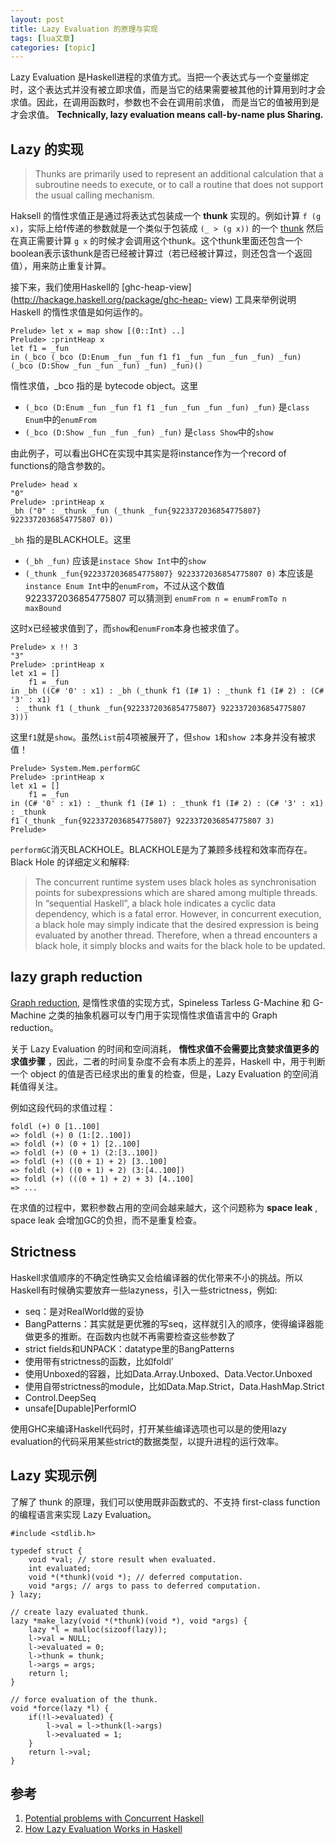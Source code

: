 ```yaml
---
layout: post
title: Lazy Evaluation 的原理与实现 
tags: [lua文章]
categories: [topic]
---
```

Lazy Evaluation
是Haskell进程的求值方式。当把一个表达式与一个变量绑定时，这个表达式并没有被立即求值，而是当它的结果需要被其他的计算用到时才会求值。因此，在调用函数时，参数也不会在调用前求值，
而是当它的值被用到是才会求值。 **Technically, lazy evaluation means call-by-name plus
Sharing.**

## Lazy 的实现

> Thunks are primarily used to represent an additional calculation that a
> subroutine needs to execute, or to call a routine that does not support the
> usual calling mechanism.

Haksell 的惰性求值正是通过将表达式包装成一个 **thunk** 实现的。例如计算 `f (g x)`，实际上给f传递的参数就是一个类似于包装成
`(_ > (g x))` 的一个 [thunk](https://en.wikipedia.org/wiki/Thunk) 然后在真正需要计算 `g x`
的时候才会调用这个thunk。这个thunk里面还包含一个boolean表示该thunk是否已经被计算过（若已经被计算过，则还包含一个返回值），用来防止重复计算。

接下来，我们使用Haskell的 [ghc-heap-view](http://hackage.haskell.org/package/ghc-heap-
view) 工具来举例说明 Haskell 的惰性求值是如何运作的。

    
    
    Prelude> let x = map show [(0::Int) ..]
    Prelude> :printHeap x
    let f1 = _fun
    in (_bco (_bco (D:Enum _fun _fun f1 f1 _fun _fun _fun _fun) _fun)
    (_bco (D:Show _fun _fun _fun) _fun) _fun)()
    

惰性求值，_bco 指的是 bytecode object。这里

  * `(_bco (D:Enum _fun _fun f1 f1 _fun _fun _fun _fun) _fun)` 是`class Enum`中的`enumFrom`
  * `(_bco (D:Show _fun _fun _fun) _fun)` 是`class Show`中的`show`

由此例子，可以看出GHC在实现中其实是将instance作为一个record of functions的隐含参数的。

    
    
    Prelude> head x
    "0"
    Prelude> :printHeap x
    _bh ("0" : _thunk _fun (_thunk _fun{9223372036854775807} 9223372036854775807 0))
    

`_bh` 指的是BLACKHOLE。这里

  * `(_bh _fun)` 应该是`instace Show Int`中的`show`
  * `(_thunk _fun{9223372036854775807} 9223372036854775807 0)` 本应该是`instance Enum Int`中的`enumFrom`，不过从这个数值 9223372036854775807 可以猜测到 `enumFrom n = enumFromTo n maxBound`

这时x已经被求值到了，而`show`和`enumFrom`本身也被求值了。

    
    
    Prelude> x !! 3
    "3"
    Prelude> :printHeap x
    let x1 = []
        f1 = _fun
    in _bh ((C# '0' : x1) : _bh (_thunk f1 (I# 1) : _thunk f1 (I# 2) : (C# '3' : x1)
     : _thunk f1 (_thunk _fun{9223372036854775807} 9223372036854775807 3)))
    

这里`f1`就是`show`。虽然`List`前4项被展开了，但`show 1`和`show 2`本身并没有被求值！

    
    
    Prelude> System.Mem.performGC
    Prelude> :printHeap x
    let x1 = []
        f1 = _fun
    in (C# '0' : x1) : _thunk f1 (I# 1) : _thunk f1 (I# 2) : (C# '3' : x1) : _thunk
    f1 (_thunk _fun{9223372036854775807} 9223372036854775807 3)
    Prelude>
    

`performGC`消灭BLACKHOLE。BLACKHOLE是为了兼顾多线程和效率而存在。Black Hole 的详细定义和解释:

> The concurrent runtime system uses black holes as synchronisation points for
> subexpressions which are shared among multiple threads. In “sequential
> Haskell”, a black hole indicates a cyclic data dependency, which is a fatal
> error. However, in concurrent execution, a black hole may simply indicate
> that the desired expression is being evaluated by another thread. Therefore,
> when a thread encounters a black hole, it simply blocks and waits for the
> black hole to be updated.

## lazy graph reduction

[Graph reduction](https://en.wikipedia.org/wiki/Graph_reduction),
是惰性求值的实现方式，Spineless Tarless G-Machine 和 G-Machine 之类的抽象机器可以专门用于实现惰性求值语言中的
Graph reduction。

关于 Lazy Evaluation 的时间和空间消耗， **惰性求值不会需要比贪婪求值更多的求值步骤**
，因此，二者的时间复杂度不会有本质上的差异，Haskell 中，用于判断一个 object 的值是否已经求出的重复的检查，但是，Lazy
Evaluation 的空间消耗值得关注。

例如这段代码的求值过程：

    
    
    foldl (+) 0 [1..100]
    => foldl (+) 0 (1:[2..100])
    => foldl (+) (0 + 1) [2..100]
    => foldl (+) (0 + 1) (2:[3..100])
    => foldl (+) ((0 + 1) + 2) [3..100]
    => foldl (+) ((0 + 1) + 2) (3:[4..100])
    => foldl (+) (((0 + 1) + 2) + 3) [4..100]
    => ...
    

在求值的过程中，累积参数占用的空间会越来越大，这个问题称为 **space leak** , space leak 会增加GC的负担，而不是重复检查。

## Strictness

Haskell求值顺序的不确定性确实又会给编译器的优化带来不小的挑战。所以Haskell有时候确实要放弃一些lazyness，引入一些strictness，例如:

  * seq：是对RealWorld做的妥协
  * BangPatterns：其实就是更优雅的写seq，这样就引入的顺序，使得编译器能做更多的推断。在函数内也就不再需要检查这些参数了
  * strict fields和UNPACK：datatype里的BangPatterns
  * 使用带有strictness的函数，比如foldl’
  * 使用Unboxed的容器，比如Data.Array.Unboxed、Data.Vector.Unboxed
  * 使用自带strictness的module，比如Data.Map.Strict，Data.HashMap.Strict
  * Control.DeepSeq
  * unsafe[Dupable]PerformIO

使用GHC来编译Haskell代码时，打开某些编译选项也可以是的使用lazy
evaluation的代码采用某些strict的数据类型，以提升进程的运行效率。

## Lazy 实现示例

了解了 thunk 的原理，我们可以使用既非函数式的、不支持 first-class function 的编程语言来实现 Lazy Evaluation。

    
    
    #include <stdlib.h>
    
    typedef struct {
        void *val; // store result when evaluated.
        int evaluated;
        void *(*thunk)(void *); // deferred computation.
        void *args; // args to pass to deferred computation.
    } lazy;
    
    // create lazy evaluated thunk.
    lazy *make_lazy(void *(*thunk)(void *), void *args) {
        lazy *l = malloc(sizoof(lazy));
        l->val = NULL;
        l->evaluated = 0;
        l->thunk = thunk;
        l->args = args;
        return l;
    }
    
    // force evaluation of the thunk.
    void *force(lazy *l) {
        if(!l->evaluated) {
            l->val = l->thunk(l->args)
            l->evaluated = 1;
        }
        return l->val;
    }
    

## 参考

  1. [Potential problems with Concurrent Haskell](https://downloads.haskell.org/~ghc/0.29/docs/users_guide/user_86.html)
  2. [How Lazy Evaluation Works in Haskell](https://hackhands.com/lazy-evaluation-works-haskell/)